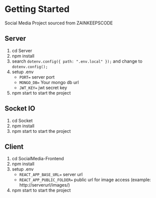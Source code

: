 # Getting Started

Social Media Project sourced from ZAINKEEPSCODE

## Server

1. cd Server
2. npm install
3. search `dotenv.config({ path: ".env.local" });` and change to `dotenv.config();`
4. setup .env
    - `PORT=` server port
    - `MONGO_DB=` Your mongo db url
    - `JWT_KEY=` jwt secret key
5. npm start to start the project


## Socket IO

1. cd Socket
2. npm install
3. npm start to start the project


## Client

1. cd SocialMedia-Frontend
2. npm install
3. setup .env
    - `REACT_APP_BASE_URL=` server url
    - `REACT_APP_PUBLIC_FOLDER=` public url for image access (example: http://serverurl/images/)
4. npm start to start the project
